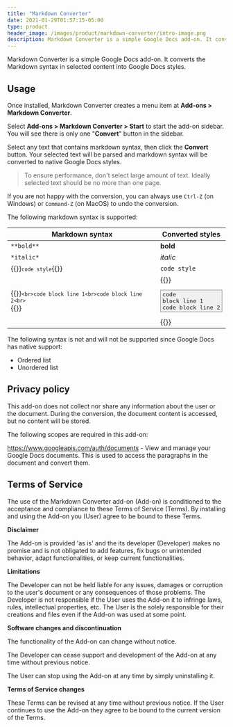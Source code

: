 ```yaml
---
title: "Markdown Converter"
date: 2021-01-29T01:57:15-05:00
type: product
header_image: /images/product/markdown-converter/intro-image.png
description: Markdown Converter is a simple Google Docs add-on. It converts the Markdown syntax in selected content into Google Docs styles.
---
```


Markdown Converter is a simple Google Docs add-on. It converts the Markdown syntax in selected content into Google Docs styles.

## Usage

Once installed, Markdown Converter creates a menu item at **Add-ons > Markdown Converter**.

Select **Add-ons > Markdown Converter > Start** to start the add-on sidebar. You will see there is only one "**Convert**" button in the sidebar.

Select any text that contains markdown syntax, then click the **Convert** button. Your selected text will be parsed and markdown syntax will be converted to native Google Docs styles.

> To ensure performance, don't select large amount of text. Ideally selected text should be no more than one page.

If you are not happy with the conversion, you can always use `Ctrl-Z` (on Windows) or `Command-Z` (on MacOS) to undo the conversion.

The following markdown syntax is supported:

Markdown syntax | Converted styles
----------------|--------------------
 `**bold**`     | **bold**
 `*italic*` | *italic*
{{<rawhtml>}}<code>`code style`</code>{{</rawhtml>}} | `code style`
{{<rawhtml>}}<code>```<br>code block line 1<br>code block line 2<br>```<br></code>{{</rawhtml>}} | {{<rawhtml>}}<pre style="border: 1px solid #888; padding: 2px 4px; background: #f0f0f0">code block line 1<br>code block line 2</pre>{{</rawhtml>}}

The following syntax is not and will not be supported since Google Docs has native support:

- Ordered list
- Unordered list

## Privacy policy

This add-on does not collect nor share any information about the user or the document. During the conversion, the document content is accessed, but no content will be stored.

The following scopes are required in this add-on:

https://www.googleapis.com/auth/documents - View and manage your Google Docs documents. This is used to access the paragraphs in the document and convert them.


## Terms of Service

The use of the Markdown Converter add-on (Add-on) is conditioned to the acceptance and compliance to these Terms of Service (Terms). By installing and using the Add-on you (User) agree to be bound to these Terms.

**Disclaimer**

The Add-on is provided 'as is' and the its developer (Developer)  makes no promise and is not obligated to add features, fix bugs or unintended behavior, adapt functionalities, or keep current functionalities.

**Limitations**

The Developer can not be held liable for any issues, damages or corruption to the user's document or any consequences of those problems. The Developer is not responsible if the User uses the Add-on it to infringe laws, rules, intellectual properties, etc. The User is the solely responsible for their creations and files even if the Add-on was used at some point.

**Software changes and discontinuation**

The functionality of the Add-on can change without notice.

The Developer can cease support and development of the Add-on at any time without previous notice.

The User can stop using the Add-on at any time by simply uninstalling it.

**Terms of Service changes**

These Terms can be revised at any time without previous notice. If the User continues to use the Add-on they agree to be bound to the current version of the Terms.